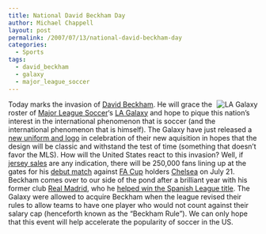 ```yaml
---
title: National David Beckham Day
author: Michael Chappell
layout: post
permalink: /2007/07/13/national-david-beckham-day
categories:
  - Sports
tags:
  - david_beckham
  - galaxy
  - major_league_soccer
---
```

<img src="http://archive.digivation.net/wp-content/uploads/2007/07/galaxy-logo.jpg" alt="LA Galaxy" align="right" />Today marks the invasion of [David Beckham][1]. He will grace the roster of [Major League Soccer][2]&#8216;s [LA Galaxy][3] and hope to pique this nation&#8217;s interest in the international phenomenon that is soccer (and the international phenomenon that is himself). The Galaxy have just released a [new uniform and logo][4] in celebration of their new aquisition in hopes that the design will be classic and withstand the test of time (something that doesn&#8217;t favor the MLS). How will the United States react to this invasion? Well, if [jersey sales][5] are any indication, there will be 250,000 fans lining up at the gates for his [debut match][6] against [FA Cup][7] holders [Chelsea][8] on July 21. Beckham comes over to our side of the pond after a brilliant year with his former club [Real Madrid][9], who he [helped win the Spanish League title][10]. The Galaxy were allowed to acquire Beckham when the league revised their rules to allow teams to have one player who would not count against their salary cap (henceforth known as the &#8220;Beckham Rule&#8221;). We can only hope that this event will help accelerate the popularity of soccer in the US.

 [1]: http://en.wikipedia.org/wiki/David_beckham
 [2]: http://en.wikipedia.org/wiki/Major_League_Soccer
 [3]: http://en.wikipedia.org/wiki/La_galaxy
 [4]: http://msn.foxsports.com/soccer/story/7013186
 [5]: http://www.dailymail.co.uk/pages/live/articles/sport/football.html?in_article_id=467960&in_page_id=1779
 [6]: http://soccernet.espn.go.com/news/story?id=443399&cc=5901
 [7]: http://en.wikipedia.org/wiki/FA_Cup
 [8]: http://en.wikipedia.org/wiki/Chelsea_F.C.
 [9]: http://en.wikipedia.org/wiki/Real_Madrid
 [10]: http://soccernet.espn.go.com/news/story?id=439478&cc=5901